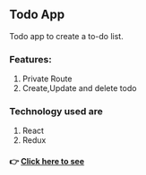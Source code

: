 ## Todo App
Todo app to create a to-do list.

### Features:
1. Private Route
2. Create,Update and delete todo

### Technology used are
1. React
2. Redux

#### 👉 [ Click here to see](https://boring-hypatia-ecc968.netlify.app/todo-app)
